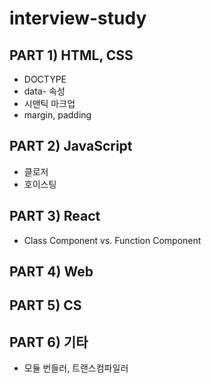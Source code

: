 # interview-study

## PART 1) HTML, CSS
- DOCTYPE
- data- 속성
- 시맨틱 마크업
- margin, padding
## PART 2) JavaScript
- 클로저
- 호이스팅
## PART 3) React
- Class Component vs. Function Component
## PART 4) Web
## PART 5) CS
## PART 6) 기타
- 모듈 번들러, 트랜스컴파일러
